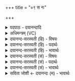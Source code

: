 +++
title = "०९ स नः"

+++
<details><summary>पदपाठः - दयानन्दादि</summary>

सः नः॒। पा॒व॒क॒। दी॒दि॒व इति॑ दीदि॒ऽवः। अग्ने॑। दे॒वान्। इ॒ह। आ। व॒ह॒। उप॑। य॒ज्ञम्। ह॒विः। च॒। नः॒। ९।
</details>

<details><summary>अधिमन्त्रम् (VC)</summary>

- अग्निर्देवता
- मेधातिथिर्ऋषिः
- निचृदार्षी गायत्री
- षड्जः
</details>

<details><summary>दयानन्द-सरस्वती (हि) - विषयः</summary>

फिर उसी विषय को अगले मन्त्र में कहा है ॥
</details>

<details><summary>दयानन्द-सरस्वती (हि) - पदार्थः</summary>

पदार्थान्वयभाषाः -  हे (पावक) पवित्र (दीदिवः) तेजस्विन् वा शत्रुदाहक (अग्ने) सत्यासत्य का विभाग करनेहारे विद्वन् ! (सः) पूर्वोक्त गुणवाले आप जैसे यह अग्नि (नः) हमारे लिये अच्छे गुणोंवाले (हविः) हवन किये सुगन्धित द्रव्य को प्राप्त करता है, वैसे (इह) इस संसार में (यज्ञम्) गृहाश्रम (च) और (देवान्) विद्वानों को (नः) हम लोगों के लिये (उप, आ, वह) अच्छे प्रकार समीप प्राप्त करें ॥९ ॥
</details>

<details><summary>दयानन्द-सरस्वती (हि) - भावार्थः</summary>

भावार्थभाषाः -  इस मन्त्र में वाचकलुप्तोपमालङ्कार है। जैसे यह अग्नि अपने सूर्य्यादि रूप से सब पदार्थों से रस को ऊपर ले जा और वर्षा के उत्तम सुखों को प्रकट करता है, वैसे ही विद्वान् लोग विद्यारूप रस को उन्नति दे के सब सुखों का उत्पन्न करें ॥९ ॥
</details>

<details><summary>दयानन्द-सरस्वती (सं) - विषयः</summary>

पुनस्तदेवाह ॥
</details>

<details><summary>दयानन्द-सरस्वती (सं) - पदार्थः</summary>

पदार्थान्वयभाषाः -  हे पावक दीदिवोऽग्ने ! स त्वं यथाऽयमग्निर्नो हविरावहति, तथेह यज्ञं देवांश्च न उपावह ॥९ ॥
</details>

<details><summary>दयानन्द-सरस्वती (सं) - भावार्थः</summary>

भावार्थभाषाः -  अत्र वाचकलुप्तोपमालङ्कारः। यथा सूर्य्यादिरूपेणायमग्निः सर्वेभ्यो रसमूर्ध्वं नीत्वा वर्षयित्वा दिव्यानि सुखानि जनयति, तथैव विद्वांसो विद्यारसमुन्नतं कृत्वा सर्वाणि सुखानि जनयेयुः ॥९ ॥
</details>

<details><summary>सविता जोशी ← दयानन्दः (म) - भावार्थः</summary>

भावार्थभाषाः -  या मंत्रात वाचकलुप्तोपमालंकार आहे. जसा अग्नी आपल्या सूर्यरूपाने सर्व पदार्थांचा रस वर ओढून घेतो व जलाचा वर्षाव करून उत्तम सुख देतो तसे विद्वानांनी विद्यारूपी रसाची वाढ करून सुख निर्माण करावे.
</details>